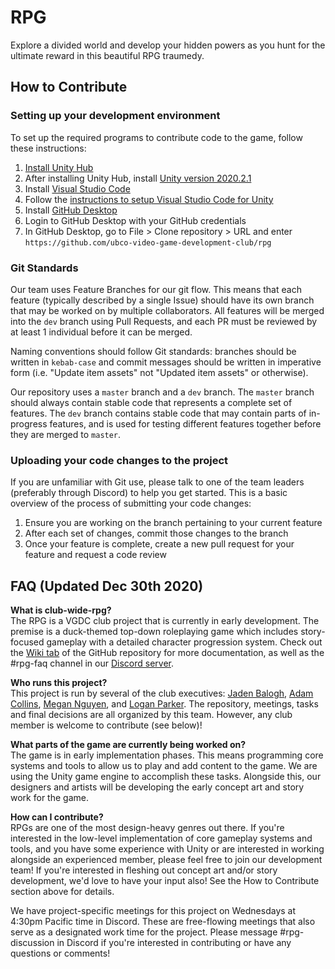 # RPG
Explore a divided world and develop your hidden powers as you hunt for the ultimate reward in this beautiful RPG traumedy.

## How to Contribute
### Setting up your development environment
To set up the required programs to contribute code to the game, follow these instructions:
1. [Install Unity Hub](https://public-cdn.cloud.unity3d.com/hub/prod/UnityHubSetup.exe?_ga=2.44506595.613451577.1609220232-1621664689.1584733812)
2. After installing Unity Hub, install [Unity version 2020.2.1](https://unity3d.com/get-unity/download/archive)
3. Install [Visual Studio Code](https://code.visualstudio.com/download)
4. Follow the [instructions to setup Visual Studio Code for Unity](https://code.visualstudio.com/docs/other/unity)
5. Install [GitHub Desktop](https://desktop.github.com/)
6. Login to GitHub Desktop with your GitHub credentials
7. In GitHub Desktop, go to File > Clone repository > URL and enter `https://github.com/ubco-video-game-development-club/rpg`

### Git Standards
Our team uses Feature Branches for our git flow. This means that each feature (typically described by a single Issue) should have its own branch that may be worked on by multiple collaborators. All features will be merged into the `dev` branch using Pull Requests, and each PR must be reviewed by at least 1 individual before it can be merged.

Naming conventions should follow Git standards: branches should be written in `kebab-case` and commit messages should be written in imperative form (i.e. "Update item assets" not "Updated item assets" or otherwise).

Our repository uses a `master` branch and a `dev` branch. The `master` branch should always contain stable code that represents a complete set of features. The `dev` branch contains stable code that may contain parts of in-progress features, and is used for testing different features together before they are merged to `master`.

### Uploading your code changes to the project
If you are unfamiliar with Git use, please talk to one of the team leaders (preferably through Discord) to help you get started. This is a basic overview of the process of submitting your code changes:
1. Ensure you are working on the branch pertaining to your current feature
2. After each set of changes, commit those changes to the branch
3. Once your feature is complete, create a new pull request for your feature and request a code review

## FAQ (Updated Dec 30th 2020)

**What is club-wide-rpg?**  
The RPG is a VGDC club project that is currently in early development. The premise is a duck-themed top-down roleplaying game which includes story-focused gameplay with a detailed character progression system. Check out the [Wiki tab](https://github.com/ubco-video-game-development-club/rpg/wiki) of the GitHub repository for more documentation, as well as the #rpg-faq channel in our [Discord server](https://discord.gg/ydXaAjQ).

**Who runs this project?**  
This project is run by several of the club executives: [Jaden Balogh](https://github.com/JadenBalogh), [Adam Collins](https://github.com/wubbadukky), [Megan Nguyen](https://github.com/lilmergo), and [Logan Parker](https://github.com/LoganParker). The repository, meetings, tasks and final decisions are all organized by this team. However, any club member is welcome to contribute (see below)!

**What parts of the game are currently being worked on?**  
The game is in early implementation phases. This means programming core systems and tools to allow us to play and add content to the game. We are using the Unity game engine to accomplish these tasks. Alongside this, our designers and artists will be developing the early concept art and story work for the game.

**How can I contribute?**  
RPGs are one of the most design-heavy genres out there. If you're interested in the low-level implementation of core gameplay systems and tools, and you have some experience with Unity or are interested in working alongside an experienced member, please feel free to join our development team! If you're interested in fleshing out concept art and/or story development, we'd love to have your input also! See the How to Contribute section above for details.

We have project-specific meetings for this project on Wednesdays at 4:30pm Pacific time in Discord. These are free-flowing meetings that also serve as a designated work time for the project. Please message #rpg-discussion in Discord if you're interested in contributing or have any questions or comments!
